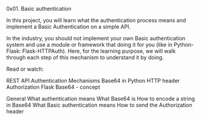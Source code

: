 0x01. Basic authentication

In this project, you will learn what the authentication process means and implement a Basic Authentication on a simple API.

In the industry, you should not implement your own Basic authentication system and use a module or framework that doing it for you (like in Python-Flask: Flask-HTTPAuth). Here, for the learning purpose, we will walk through each step of this mechanism to understand it by doing.

Read or watch:

REST API Authentication Mechanisms
Base64 in Python
HTTP header Authorization
Flask
Base64 - concept

General
What authentication means
What Base64 is
How to encode a string in Base64
What Basic authentication means
How to send the Authorization header


